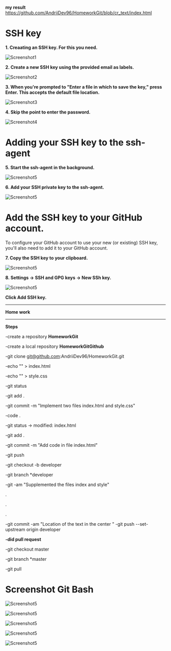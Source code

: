  **my result**
 https://github.com/AndriiDev96/HomeworkGit/blob/cr_text/index.html

# SSH key


**1. Creaating an SSH key. For this you need.**

![Screenshot1](https://github.com/AndriiDev96/HomeworkGit/blob/cr_text/img/screenshot1.png)

**2. Create a new SSH key using the provided email as labels.**

![Screenshot2](https://github.com/AndriiDev96/HomeworkGit/blob/cr_text/img/screenshot2.png)

**3. When you're prompted to "Enter a file in which to save the key," press Enter. This accepts the default file location.**

![Screenshot3](https://github.com/AndriiDev96/HomeworkGit/blob/cr_text/img/screenshot3.png)

**4. Skip the point to enter the password.**

![Screenshot4](https://github.com/AndriiDev96/HomeworkGit/blob/cr_text/img/screenshot4.png)

# Adding your SSH key to the ssh-agent

**5. Start the ssh-agent in the background.**

![Screenshot5](https://github.com/AndriiDev96/HomeworkGit/blob/cr_text/img/screenshot5.png)

**6. Add your SSH private key to the ssh-agent.**

![Screenshot5](https://github.com/AndriiDev96/HomeworkGit/blob/cr_text/img/screenshot6.png)


#  Add the SSH key to your GitHub account.

To configure your GitHub account to use your new (or existing) SSH key, you'll also need to add it to your GitHub account.

**7. Copy the SSH key to your clipboard.**

![Screenshot5](https://github.com/AndriiDev96/HomeworkGit/blob/cr_text/img/screenshot7.png)

**8. Settings -> SSH and GPG keys -> New SSh key.**

![Screenshot5](https://github.com/AndriiDev96/HomeworkGit/blob/cr_text/img/screenshot8.png)

**Click Add SSH key.**

________

**Home work**
________

**Steps**

-create a repository **HomeworkGit**

-create a local repository **HomeworkGitGithub**

-git clone git@github.com:AndriiDev96/HomeworkGit.git

-echo "" > index.html

-echo "" > style.css

-git status

-git add .

-git commit -m "Implement two files index.html and style.css"

-code .

-git status -> modified: index.html

-git add .

-git commit -m "Add code in file index.html"

-git push

-git checkout -b developer

-git branch *developer

-git -am "Supplemented the files index and style"

.

.

.

-git commit -am "Location of the text in the center
"
-git push --set-upstream origin developer

**-did pull request**

-git checkout master

-git branch *master

-git pull


# Screenshot Git Bash

![Screenshot5](https://github.com/AndriiDev96/HomeworkGit/blob/cr_text/img/git-bash1.png)

![Screenshot5](https://github.com/AndriiDev96/HomeworkGit/blob/cr_text/img/git-bash2.png)

![Screenshot5](https://github.com/AndriiDev96/HomeworkGit/blob/cr_text/img/git-bash3.png)

![Screenshot5](https://github.com/AndriiDev96/HomeworkGit/blob/cr_text/img/git-bash4.png)

![Screenshot5](https://github.com/AndriiDev96/HomeworkGit/blob/cr_text/img/git-bash5.png)
